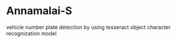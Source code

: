 # Annamalai-S
vehicle number plate detection by using tesseract object character recognization model
